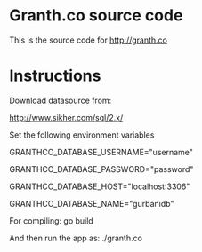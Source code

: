 
Granth.co source code
======================


This is the source code for http://granth.co 


Instructions
============

Download datasource from:

  http://www.sikher.com/sql/2.x/  


Set the following environment variables


  GRANTHCO_DATABASE_USERNAME="username"

  GRANTHCO_DATABASE_PASSWORD="password"

  GRANTHCO_DATABASE_HOST="localhost:3306"

  GRANTHCO_DATABASE_NAME="gurbanidb"



For compiling:
  go build

And then run the app as:
  ./granth.co


